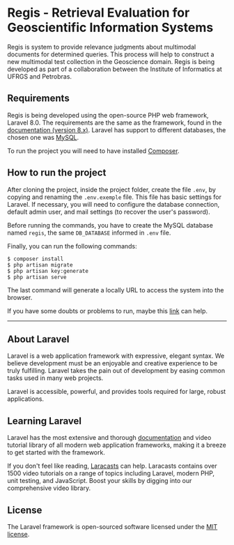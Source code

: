 # Regis - Retrieval Evaluation for Geoscientific Information Systems

Regis is system to provide relevance judgments about multimodal documents for determined queries. This process will help to construct a new multimodal test collection in the Geoscience domain. Regis is being developed as part of a collaboration between the Institute of Informatics at UFRGS and Petrobras.

## Requirements

Regis is being developed using the open-source PHP web framework, Laravel 8.0. The requirements are the same as the framework, found in the [documentation (version 8.x)](https://laravel.com/docs/8.x). Laravel has support to different databases, the chosen one was [MySQL](https://www.mysql.com/).

To run the project you will need to have installed [Composer](https://getcomposer.org/).

## How to run the project

After cloning the project, inside the project folder, create the file `.env`, by copying and renaming the `.env.exemple` file. This file has basic settings  for Laravel. If necessary, you will  need to configure the database connection, default admin user, and mail settings (to recover the user's password).

Before running the commands, you have to create the MySQL database named `regis`, the same `DB_DATABASE` informed in `.env` file.

Finally, you can run the following commands:

```
$ composer install
$ php artisan migrate
$ php artisan key:generate
$ php artisan serve
```
The last command will generate a locally URL to access the system into the browser.

If you have some doubts or problems to run, maybe this [link](https://gist.github.com/hootlex/da59b91c628a6688ceb1) can help.

------

## About Laravel

Laravel is a web application framework with expressive, elegant syntax. We believe development must be an enjoyable and creative experience to be truly fulfilling. Laravel takes the pain out of development by easing common tasks used in many web projects.

Laravel is accessible, powerful, and provides tools required for large, robust applications.

## Learning Laravel

Laravel has the most extensive and thorough [documentation](https://laravel.com/docs) and video tutorial library of all modern web application frameworks, making it a breeze to get started with the framework.

If you don't feel like reading, [Laracasts](https://laracasts.com) can help. Laracasts contains over 1500 video tutorials on a range of topics including Laravel, modern PHP, unit testing, and JavaScript. Boost your skills by digging into our comprehensive video library.

## License

The Laravel framework is open-sourced software licensed under the [MIT license](https://opensource.org/licenses/MIT).
